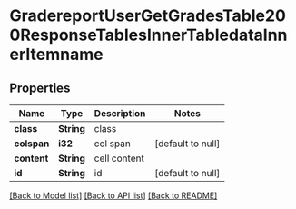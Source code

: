 # GradereportUserGetGradesTable200ResponseTablesInnerTabledataInnerItemname

## Properties

Name | Type | Description | Notes
------------ | ------------- | ------------- | -------------
**class** | **String** | class | 
**colspan** | **i32** | col span | [default to null]
**content** | **String** | cell content | 
**id** | **String** | id | [default to null]

[[Back to Model list]](../README.md#documentation-for-models) [[Back to API list]](../README.md#documentation-for-api-endpoints) [[Back to README]](../README.md)


